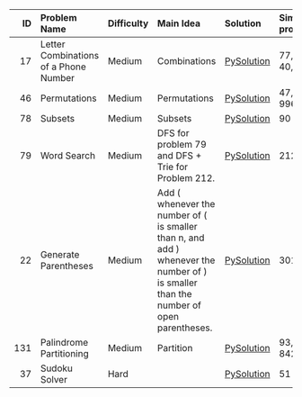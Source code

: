 |   ID | Problem Name                          | Difficulty   | Main Idea                                                                                                                            | Solution                                         | Similar problems   |
|-----:|:--------------------------------------|:-------------|:-------------------------------------------------------------------------------------------------------------------------------------|:-------------------------------------------------|:-------------------|
|   17 | Letter Combinations of a Phone Number | Medium       | Combinations                                                                                                                         | [PySolution](./leetcode_python_solutions/17.py)  | 77, 39, 40, 216    |
|   46 | Permutations                          | Medium       | Permutations                                                                                                                         | [PySolution](./leetcode_python_solutions/46.py)  | 47, 784, 996       |
|   78 | Subsets                               | Medium       | Subsets                                                                                                                              | [PySolution](./leetcode_python_solutions/78.py)  | 90                 |
|   79 | Word Search                           | Medium       | DFS for problem 79 and DFS + Trie for Problem 212.                                                                                   | [PySolution](./leetcode_python_solutions/79.py)  | 212                |
|   22 | Generate Parentheses                  | Medium       | Add ( whenever the number of ( is smaller than n, and add ) whenever the number of ) is smaller than the number of open parentheses. | [PySolution](./leetcode_python_solutions/22.py)  | 301                |
|  131 | Palindrome Partitioning               | Medium       | Partition                                                                                                                            | [PySolution](./leetcode_python_solutions/131.py) | 93, 698, 842, 282  |
|   37 | Sudoku Solver                         | Hard         |                                                                                                                                      | [PySolution](./leetcode_python_solutions/37.py)  | 51                 |